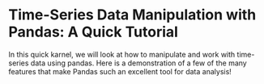 # Time-Series Data Manipulation with Pandas: A Quick Tutorial
In this quick karnel, we will look at how to manipulate and work with time-series data using pandas. Here is a demonstration of a few of the many features that make Pandas such an excellent tool for data analysis!
